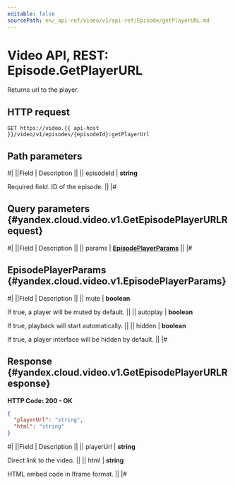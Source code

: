 ```yaml
---
editable: false
sourcePath: en/_api-ref/video/v1/api-ref/Episode/getPlayerURL.md
---
```


# Video API, REST: Episode.GetPlayerURL

Returns url to the player.

## HTTP request

```
GET https://video.{{ api-host }}/video/v1/episodes/{episodeId}:getPlayerUrl
```

## Path parameters

#|
||Field | Description ||
|| episodeId | **string**

Required field. ID of the episode. ||
|#

## Query parameters {#yandex.cloud.video.v1.GetEpisodePlayerURLRequest}

#|
||Field | Description ||
|| params | **[EpisodePlayerParams](#yandex.cloud.video.v1.EpisodePlayerParams)** ||
|#

## EpisodePlayerParams {#yandex.cloud.video.v1.EpisodePlayerParams}

#|
||Field | Description ||
|| mute | **boolean**

If true, a player will be muted by default. ||
|| autoplay | **boolean**

If true, playback will start automatically. ||
|| hidden | **boolean**

If true, a player interface will be hidden by default. ||
|#

## Response {#yandex.cloud.video.v1.GetEpisodePlayerURLResponse}

**HTTP Code: 200 - OK**

```json
{
  "playerUrl": "string",
  "html": "string"
}
```

#|
||Field | Description ||
|| playerUrl | **string**

Direct link to the video. ||
|| html | **string**

HTML embed code in Iframe format. ||
|#